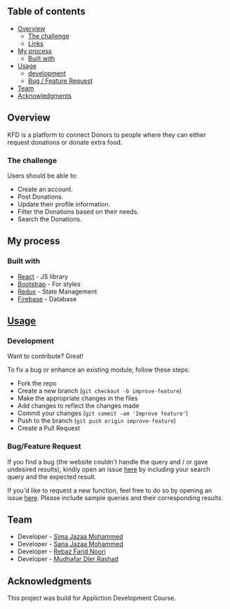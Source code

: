 ## Table of contents

- [Overview](#overview)
  - [The challenge](#the-challenge)
  - [Links](#links)
- [My process](#my-process)
  - [Built with](#built-with)
- [Usage](#usage)
  - [development](#development)
  - [Bug / Feature Request](#bugfeature-request)
- [Team](#Team)
- [Acknowledgments](#acknowledgments)


## Overview

KFD is a platform to connect Donors to people where they can either request donations or donate extra food.

### The challenge

Users should be able to:

- Create an account.
- Post Donations.
- Update their profile information.
- Filter the Donations based on their needs.
- Search the Donations.



## My process

### Built with

- [React](https://reactjs.org/) - JS library
- [Bootstrap](https://react-bootstrap.github.io/) - For styles
- [Redux](https://redux.js.org/) - State Management
- [Firebase](https://firebase.google.com/) - Database

## [Usage](https://compassionate-bose-b7199a.netlify.app/) 

### Development
Want to contribute? Great!

To fix a bug or enhance an existing module, follow these steps:

- Fork the repo
- Create a new branch (`git checkout -b improve-feature`)
- Make the appropriate changes in the files
- Add changes to reflect the changes made
- Commit your changes (`git commit -am 'Improve feature'`)
- Push to the branch (`git push origin improve-feature`)
- Create a Pull Request 

### Bug/Feature Request

If you find a bug (the website couldn't handle the query and / or gave undesired results), kindly open an issue [here](https://github.com/Sima-J/KFD/issues/new) by including your search query and the expected result.

If you'd like to request a new function, feel free to do so by opening an issue [here](https://github.com/Sima-J/KFD). Please include sample queries and their corresponding results.

## Team

- Developer - [Sima Jazaa Mohammed](https://github.com/Sima-J)
- Developer - [Sana Jazaa Mohammed](https://github.com/Sana-JZ)
- Developer - [Rebaz Farid Noori](https://github.com/rebaz36)
- Developer - [Mudhafar Dler Rashad](https://github.com/jellywiz)

## Acknowledgments

This project was build for Appliction Development Course.
